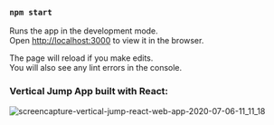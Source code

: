 ### `npm start`

Runs the app in the development mode.<br />
Open [http://localhost:3000](http://localhost:3000) to view it in the browser.

The page will reload if you make edits.<br />
You will also see any lint errors in the console.

### Vertical Jump App built with React:
![screencapture-vertical-jump-react-web-app-2020-07-06-11_11_18](https://user-images.githubusercontent.com/55358669/86615013-7a2dee80-bf79-11ea-8a09-fd2c246c766a.jpg)
